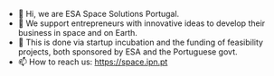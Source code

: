 - 👋 Hi, we are ESA Space Solutions Portugal.
- 👀 We support entrepreneurs with innovative ideas to develop their business in space and on Earth.
- 🌱 This is done via startup incubation and the funding of feasibility projects, both sponsored by ESA and the Portuguese govt.
- 📫 How to reach us: https://space.ipn.pt

<!---
SpacePedroNunes/SpacePedroNunes is a ✨ special ✨ repository because its `README.md` (this file) appears on your GitHub profile.
You can click the Preview link to take a look at your changes.
--->
